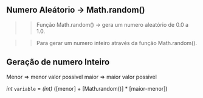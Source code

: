 ## Numero Aleátorio -> Math.random()

>> Função Math.random() -> gera um numero aleatório de 0.0 a 1.0.

>> Para gerar um numero inteiro através da função Math.random().

##                                 Geração de numero Inteiro                                ##
Menor => menor valor possivel
maior => maior valor possivel

*int* `variable` = *(int)* ([menor] + [Math.random()] * [maior-menor]) 


